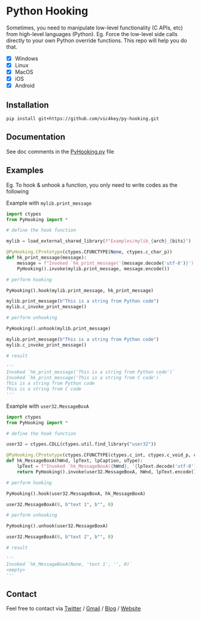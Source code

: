 # Python Hooking

Sometimes, you need to manipulate low-level functionality (C APIs, etc) from high-level languages (Python).
Eg. Force the low-level side calls directly to your own Python override functions. This repo will help you do that. 

- [x] Windows
- [x] Linux
- [x] MacOS
- [x] iOS
- [x] Android

## Installation

`pip install git+https://github.com/vic4key/py-hooking.git`

## Documentation

See doc comments in the [PyHooking.py](PyHooking/PyHooking.py) file

## Examples

Eg. To hook & unhook a function, you only need to write codes as the following

Example with `mylib.print_message`

```py
import ctypes
from PyHooking import *

# define the hook function

mylib = load_external_shared_library(f"Examples/mylib_{arch}_{bits}")

@PyHooking.CPrototype(ctypes.CFUNCTYPE(None, ctypes.c_char_p))
def hk_print_message(message):
    message = f"Invoked `hk_print_message('{message.decode('utf-8')}')`"
    PyHooking().invoke(mylib.print_message, message.encode())

# perform hooking

PyHooking().hook(mylib.print_message, hk_print_message)

mylib.print_message(b"This is a string from Python code")
mylib.c_invoke_print_message()

# perform unhooking

PyHooking().unhook(mylib.print_message)

mylib.print_message(b"This is a string from Python code")
mylib.c_invoke_print_message()

# result

'''
Invoked `hk_print_message('This is a string from Python code')`
Invoked `hk_print_message('This is a string from C code')`
This is a string from Python code
This is a string from C code
'''
```

Example with `user32.MessageBoxA`

```py
import ctypes
from PyHooking import *

# define the hook function

user32 = ctypes.CDLL(ctypes.util.find_library("user32"))

@PyHooking.CPrototype(ctypes.CFUNCTYPE(ctypes.c_int, ctypes.c_void_p, ctypes.c_char_p, ctypes.c_char_p, ctypes.c_ulong))
def hk_MessageBoxA(hWnd, lpText, lpCaption, uType):
    lpText = f"Invoked `hk_MessageBoxA({hWnd}, '{lpText.decode('utf-8')}', '{lpCaption.decode('utf-8')}', {uType})`"
    return PyHooking().invoke(user32.MessageBoxA, hWnd, lpText.encode(), lpCaption, uType)

# perform hooking

PyHooking().hook(user32.MessageBoxA, hk_MessageBoxA)

user32.MessageBoxA(0, b"text 1", b"", 0)

# perform unhooking

PyHooking().unhook(user32.MessageBoxA)

user32.MessageBoxA(0, b"text 2", b"", 0)

# result

'''
Invoked `hk_MessageBoxA(None, 'text 1', '', 0)`
<empty>
'''
```

## Contact
Feel free to contact via [Twitter](https://twitter.com/vic4key) / [Gmail](mailto:vic4key@gmail.com) / [Blog](https://blog.vic.onl/) / [Website](https://vic.onl/)
